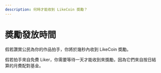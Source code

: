 ```yaml
---
description: 何時才能收到 LikeCoin 奬勵？
---
```


# 奬勵發放時間

假若讚賞公民為你的作品拍手，你將於幾秒內收到 LikeCoin 奬勵。

假若拍手來自免費 Liker，你需要等待一天才能收到來獎勵，因為它們來自按日結算的月費配對基金。

